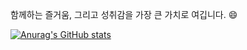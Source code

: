 함께하는 즐거움, 그리고 성취감을 가장 큰 가치로 여깁니다. 😄

[![Anurag's GitHub stats](https://github-readme-stats.vercel.app/api?username=basepage90)](https://github.com/basepage90)


<!--
**basepage90/basepage90** is a ✨ _special_ ✨ repository because its `README.md` (this file) appears on your GitHub profile.

Here are some ideas to get you started:

- 🔭 I’m currently working on ...
- 🌱 I’m currently learning ...
- 👯 I’m looking to collaborate on ...
- 🤔 I’m looking for help with ...
- 💬 Ask me about ...
- 📫 How to reach me: ...
- 😄 Pronouns: ...
- ⚡ Fun fact: ...
-->
